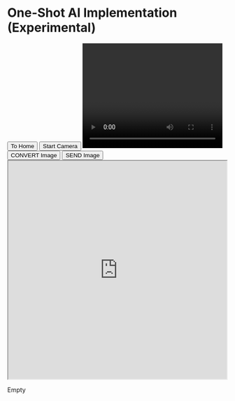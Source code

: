 <html>
    <head>
        <meta charset="utf-8">
        <meta http-equiv="X-UA-Compatible" content="IE=edge">
        <title>Project 4d - adamgulde.github.io</title>
        <meta name="description" content="">
        <meta name="viewport" content="width=device-width, initial-scale=1">
        <link rel="stylesheet" href="">
    </head>
    <body>
        <h1>One-Shot AI Implementation (Experimental)</h1>
        <button onclick="location.href='https://adamgulde.github.io'" type="button">To Home</button>
        <button id="start-camera">Start Camera</button> 
        <!-- Need to format based on broswer size ahhhh-->
        <video id="video" width="320" height="240" autoplay></video>
        <canvas id="canvas" width="320" height="240"></canvas>       
        <br>
        <button id="convert">CONVERT Image</button> 
        <button id="send">SEND Image</button>
        <!-- <form id="form">
            <button type="submit">SEND Data</button>
        </form> -->
        <br>
        <iframe id="sheetiFrame" src="https://docs.google.com/spreadsheets/d/1OMRW4Qa9p84-V7J7h2k0c-85WicAcfkKWQ5Ncop4J30/edit?usp=sharing" title="ScuffedBackend" width="500" height="500"></iframe>
        <br>
        <p id="data_text">Empty</p>
        <!-- need to send DataURL to some serverside to interpret, run through cv2, and resend here -->
        <script>
            const getBase64StringFromDataURL = (dataURL) =>
                dataURL.replace('data:', '').replace(/^.+,/, '');
            let camera_button = document.querySelector("#start-camera");
            let convert_button = document.querySelector("#convert");
            let video = document.querySelector("#video");
            let canvas = document.querySelector("#canvas");
            let data_paragraph = document.querySelector("#data_text");
            let iFrame = document.querySelector("sheetiFrame");
            data_paragraph.innerHTML = 'Empty'
            camera_button.addEventListener('click', async function() {
                let stream = await navigator.mediaDevices.getUserMedia({ video: true, audio: false });
                video.srcObject = stream;
                setInterval(function() {
                canvas.getContext('2d').drawImage(video, 0, 0, canvas.width, canvas.height); // input actual converted image...
            }, 30);
            });
            convert_button.addEventListener('click', async function() {
                let converted_image = getBase64StringFromDataURL(canvas.toDataURL('image/jpeg'));
                // data url of the image
                data_paragraph.innerHTML = converted_image
            })
            // USING FORM METHOD- Doesn't work because github pages does not allow POST methods
            // const form = document.querySelector("#form");
            // const submitButton = document.querySelector("#send");
            // const scriptURL = 'https://script.google.com/macros/s/AKfycbxEekWYUnlL65BgvaqsAb_o812icLo9wZnbelcEE7uN0q-DQEUCI1IhCDemecCYvu99/exec';
            // form.addEventListener('submit', e => {
            //     fetch(scriptURL, { method: 'POST', body: data_paragraph.innerHTML})
            //     .then(response => {
            //         alert('Success!', response)
            //         submitButton.disabled = false
            //         })
            //     .catch(error => {
            //     alert('Error!', error.message)
            //         submitButton.disabled = false
            //     }
            //     )
            // });
            // USING GOOGLEDOC IFRAME METHOD
            var iframe = document.getElementById("iFramew");
            var elmnt = iframe.contentWindow.document.getElementsByTagName("H1")[0];
            elmnt.style.display = "none";
        </script>
        <script src="" async defer></script>
    </body>
</html>


